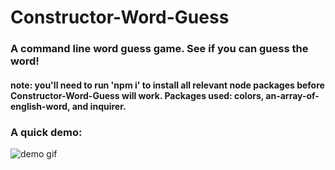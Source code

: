 # Constructor-Word-Guess

### A command line word guess game. See if you can guess the word!

#### note: you'll need to run 'npm i' to install all relevant node packages before Constructor-Word-Guess will work. Packages used: colors, an-array-of-english-word, and inquirer.

### A quick demo:

![demo gif](demo.gif)
